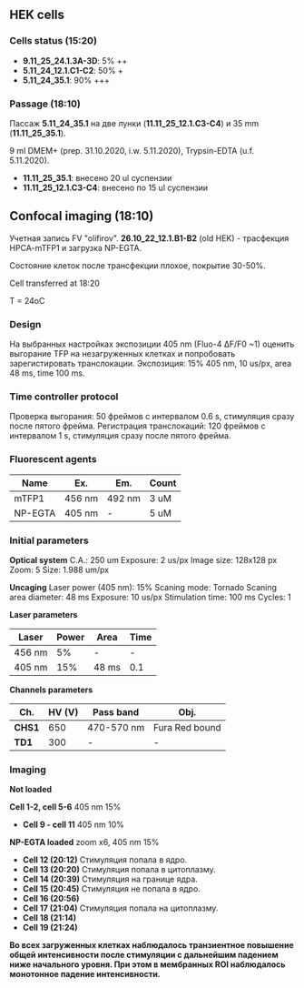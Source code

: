 ## HEK cells

### 

### Cells status (15:20)

- **9.11_25_24.1.3A-3D**: 5% ++
- **5.11_24_12.1.C1-C2**: 50% +
- **5.11_24_35.1**: 90% +++

### 

### Passage (18:10)

Пассаж **5.11_24_35.1** на две лунки (**11.11_25_12.1.C3-C4**) и 35 mm (**11.11_25_35.1**).

9 ml DMEM+ (prep. 31.10.2020, i.w. 5.11.2020), Trypsin-EDTA (u.f. 5.11.2020).

- **11.11_25_35.1**: внесено 20 ul суспензии
- **11.11_25_12.1.C3-C4**: внесено по 15 ul суспензии

## 

## Confocal imaging (18:10)

Учетная запись FV "olifirov". **26.10_22_12.1.B1-B2** (old HEK) - трасфекция HPCA-mTFP1 и загрузка NP-EGTA.

Состояние клеток после трансфекции плохое, покрытие 30-50%.

Cell transferred at 18:20

T = 24oC

### 

### Design

На выбранных настройках экспозиции 405 nm (Fluo-4 ΔF/F0 ~1) оценить  выгорание TFP на незагруженных клетках и попробовать зарегистировать  транслокации. Экспозиция: 15% 405 nm, 10 us/px, area 48 ms, time 100 ms.

### 

### Time controller protocol

Проверка выгорания: 50 фреймов с интервалом 0.6 s, стимуляция сразу после пятого фрейма. Регистрация транслокаций: 120 фреймов с интервалом 1 s, стимуляция сразу после пятого фрейма.

### 

### Fluorescent agents

| Name    | Ex.    | Em.    | Count |
| ------- | ------ | ------ | ----- |
| mTFP1   | 456 nm | 492 nm | 3 uM  |
| NP-EGTA | 405 nm | -      | 5 uM  |

### 

### Initial parameters

**Optical system** C.A.: 250 um Exposure: 2 us/px Image size: 128x128 px Zoom: 5 Size: 1.988 um/px

**Uncaging** Laser power (405 nm): 15% Scaning mode: Tornado Scaning area diameter: 48 ms Exposure: 10 us/px Stimulation time: 100 ms Cycles: 1

**Laser parameters**

| Laser  | Power | Area  | Time |
| ------ | ----- | ----- | ---- |
| 456 nm | 5%    | -     | -    |
| 405 nm | 15%   | 48 ms | 0.1  |

**Channels parameters**

| Ch.      | HV (V) | Pass band  | Obj.           |
| -------- | ------ | ---------- | -------------- |
| **CHS1** | 650    | 470-570 nm | Fura Red bound |
| **TD1**  | 300    | -          | -              |

### 

### Imaging

**Not loaded** 

**Cell 1-2, cell 5-6** 405 nm 15%

- **Cell 9 - cell 11** 405 nm 10%

**NP-EGTA loaded** zoom x6, 405 nm 15%

- **Cell 12 (20:12)** Стимуляция попала в ядро.
- **Cell 13 (20:20)** Стимуляция попала в цитоплазму.
- **Cell 14 (20:39)** Стимуляция на границе ядра.
- **Cell 15 (20:45)** Стимуляция не попала в ядро.
- **Cell 16 (20:56)**
- **Cell 17 (21:04)** Стимуляция попала на цитоплазму.
- **Cell 18 (21:14)**
- **Cell 19 (21:24)**

**Во всех загруженных клетках наблюдалось транзиентное  повышение общей интенсивности после стимуляции с дальнейшим падением  ниже начального уровня. При этом в мембранных ROI наблюдалось монотонное падение интенсивности.**